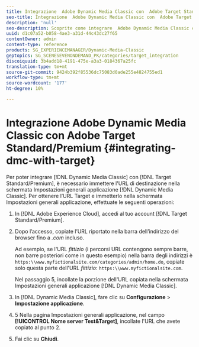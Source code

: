 ```yaml
---
title: Integrazione  Adobe Dynamic Media Classic con  Adobe Target Standard/Premium
seo-title: Integrazione  Adobe Dynamic Media Classic con  Adobe Target Standard/Premium
description: 'null'
seo-description: Scoprite come integrare  Adobe Dynamic Media Classic con  Adobe Target Standard/Premium.
uuid: d1c07a52-b058-4ae3-a31d-44c43dc27f65
contentOwner: admin
content-type: reference
products: SG_EXPERIENCEMANAGER/Dynamic-Media-Classic
geptopics: SG_SCENESEVENONDEMAND_PK/categories/target_integration
discoiquuid: 3b4add18-4191-475e-a3a3-0184367a25fc
translation-type: tm+mt
source-git-commit: 9424b392f85536dc75083d0ade255e4824755ed1
workflow-type: tm+mt
source-wordcount: '177'
ht-degree: 10%

---
```



# Integrazione  Adobe Dynamic Media Classic con  Adobe Target Standard/Premium {#integrating-dmc-with-target}

Per poter integrare [!DNL Dynamic Media Classic] con [!DNL Target Standard/Premium], è necessario immettere l&#39;URL di destinazione nella schermata Impostazioni generali applicazione [!DNL Dynamic Media Classic]. Per ottenere l’URL Target e immetterlo nella schermata Impostazioni generali applicazione, effettuate le seguenti operazioni:

1. In [!DNL Adobe Experience Cloud], accedi al tuo account [!DNL Target Standard/Premium].
1. Dopo l’accesso, copiate l’URL riportato nella barra dell’indirizzo del browser fino a *.com* incluso.

   Ad esempio, se l&#39;URL *fittizio* (i percorsi URL contengono sempre barre, non barre posteriori come in questo esempio) nella barra degli indirizzi è `https:\\www.myfictionalsite.com/categories/admin/home.do`, copiate solo questa parte dell&#39;URL *fittizio*: `https:\\www.myfictionalsite.com`.

   Nel passaggio 5, incollate la porzione dell&#39;URL copiata nella schermata Impostazioni generali applicazione [!DNL Dynamic Media Classic].

1. In [!DNL Dynamic Media Classic], fare clic su **Configurazione** > **Impostazione applicazione**.
1. 5 Nella pagina Impostazioni generali applicazione, nel campo **[!UICONTROL Nome server Test&amp;Target]**, incollate l&#39;URL che avete copiato al punto 2.
1. Fai clic su **Chiudi**.


